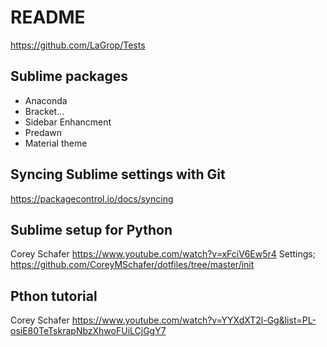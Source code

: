 # README

https://github.com/LaGrop/Tests


## Sublime packages
- Anaconda
- Bracket...
- Sidebar Enhancment
- Predawn
- Material theme

## Syncing Sublime settings with Git
https://packagecontrol.io/docs/syncing

## Sublime setup for Python
Corey Schafer
https://www.youtube.com/watch?v=xFciV6Ew5r4
Settings;
https://github.com/CoreyMSchafer/dotfiles/tree/master/init

## Pthon tutorial
Corey Schafer
https://www.youtube.com/watch?v=YYXdXT2l-Gg&list=PL-osiE80TeTskrapNbzXhwoFUiLCjGgY7
